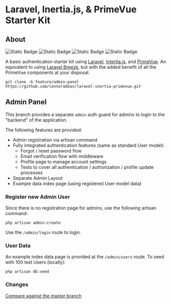 # Laravel, Inertia.js, & PrimeVue Starter Kit

## About

![Static Badge](https://img.shields.io/badge/Laravel%20-%20v11%20-%20%23f9322c) ![Static Badge](https://img.shields.io/badge/Inertia.js%20-%20v2%20-%20%236b46c1) ![Static Badge](<https://img.shields.io/badge/Vue.js%20-%20v3.5%20-%20rgb(66%20184%20131)>) ![Static Badge](<https://img.shields.io/badge/PrimeVue%20-%20v4%20-%20rgb(16%20185%20129)>)

A basic authentication starter kit using [Laravel](https://laravel.com/docs/master), [Intertia.js](https://inertiajs.com/), and [PrimeVue](https://primevue.org/). An equivalent to using [Laravel Breeze](https://laravel.com/docs/master/starter-kits#laravel-breeze), but with the added benefit of all the PrimeVue components at your disposal.

```
git clone -b feature/admin-panel https://github.com/connorabbas/laravel-inertia-primevue.git
```

## Admin Panel

This branch provides a separate `admin` auth guard for admins to login to the "backend" of the application.

The following features are provided:

-   Admin registration via artisan command
-   Fully integrated authentication features (same as standard User model)
    -   Forgot / reset password flow
    -   Email verification flow with middleware
    -   Profile page to manage account settings
    -   Tests to cover all authentication / authorization / profile update processes
-   Separate Admin Layout
-   Example data index page (using registered User model data)

### Register new Admin User

Since there is no registration page for admins, use the following artisan command:

```
php artisan admin:create
```

Use the `/admin/login` route to login.

### User Data

An example index data page is provided at the `/admin/users` route. To seed with 100 test Users (locally):

```
php artisan db:seed
```

### Changes

[Compare against the master branch](https://github.com/connorabbas/primevue-breeze-inertia/compare/master...feature/admin-panel)

